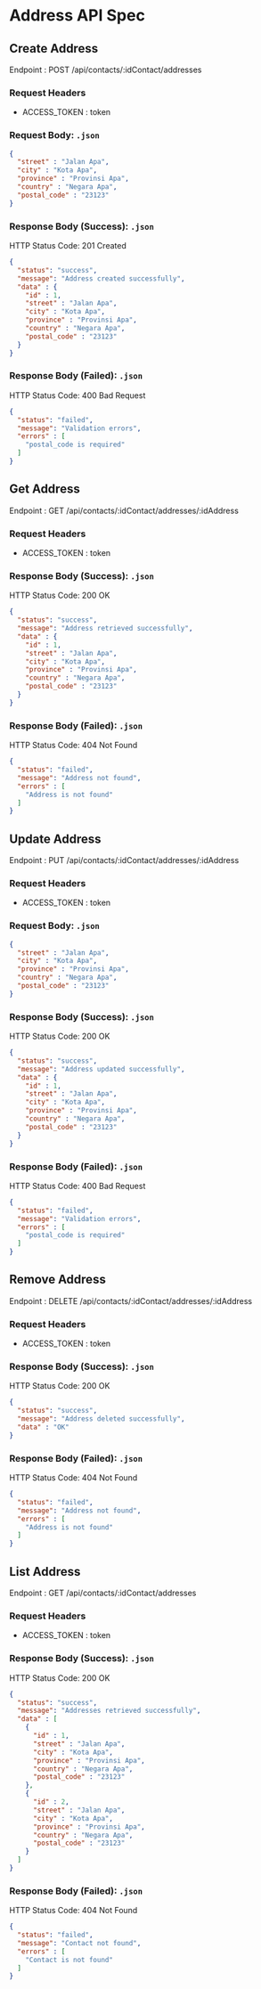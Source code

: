 # Address API Spec

## Create Address
Endpoint : POST /api/contacts/:idContact/addresses

### Request Headers
- ACCESS_TOKEN : token

### Request Body: ```.json ```
```json
{
  "street" : "Jalan Apa",
  "city" : "Kota Apa",
  "province" : "Provinsi Apa",
  "country" : "Negara Apa",
  "postal_code" : "23123"
}
```

### Response Body (Success): ```.json ```
HTTP Status Code: 201 Created
```json
{
  "status": "success",
  "message": "Address created successfully",
  "data" : {
    "id" : 1,
    "street" : "Jalan Apa",
    "city" : "Kota Apa",
    "province" : "Provinsi Apa",
    "country" : "Negara Apa",
    "postal_code" : "23123"
  }
}
```

### Response Body (Failed): ```.json ```
HTTP Status Code: 400 Bad Request
```json
{
  "status": "failed",
  "message": "Validation errors",
  "errors" : [
    "postal_code is required"
  ]
}
```

## Get Address
Endpoint : GET /api/contacts/:idContact/addresses/:idAddress

### Request Headers
- ACCESS_TOKEN : token

### Response Body (Success): ```.json ```
HTTP Status Code: 200 OK
```json
{
  "status": "success",
  "message": "Address retrieved successfully",
  "data" : {
    "id" : 1,
    "street" : "Jalan Apa",
    "city" : "Kota Apa",
    "province" : "Provinsi Apa",
    "country" : "Negara Apa",
    "postal_code" : "23123"
  }
}
```

### Response Body (Failed): ```.json ```
HTTP Status Code: 404 Not Found
```json
{
  "status": "failed",
  "message": "Address not found",
  "errors" : [
    "Address is not found"
  ]
}
```

## Update Address
Endpoint : PUT /api/contacts/:idContact/addresses/:idAddress

### Request Headers
- ACCESS_TOKEN : token

### Request Body: ```.json ```
```json
{
  "street" : "Jalan Apa",
  "city" : "Kota Apa",
  "province" : "Provinsi Apa",
  "country" : "Negara Apa",
  "postal_code" : "23123"
}
```

### Response Body (Success): ```.json ```
HTTP Status Code: 200 OK
```json
{
  "status": "success",
  "message": "Address updated successfully",
  "data" : {
    "id" : 1,
    "street" : "Jalan Apa",
    "city" : "Kota Apa",
    "province" : "Provinsi Apa",
    "country" : "Negara Apa",
    "postal_code" : "23123"
  }
}
```

### Response Body (Failed): ```.json ```
HTTP Status Code: 400 Bad Request
```json
{
  "status": "failed",
  "message": "Validation errors",
  "errors" : [
    "postal_code is required"
  ]
}
```

## Remove Address
Endpoint : DELETE /api/contacts/:idContact/addresses/:idAddress

### Request Headers
- ACCESS_TOKEN : token

### Response Body (Success): ```.json ```
HTTP Status Code: 200 OK
```json
{
  "status": "success",
  "message": "Address deleted successfully",
  "data" : "OK"
}
```

### Response Body (Failed): ```.json ```
HTTP Status Code: 404 Not Found
```json
{
  "status": "failed",
  "message": "Address not found",
  "errors" : [
    "Address is not found"
  ]
}
```

## List Address
Endpoint : GET /api/contacts/:idContact/addresses

### Request Headers
- ACCESS_TOKEN : token

### Response Body (Success): ```.json ```
HTTP Status Code: 200 OK
```json
{
  "status": "success",
  "message": "Addresses retrieved successfully",
  "data" : [
    {
      "id" : 1,
      "street" : "Jalan Apa",
      "city" : "Kota Apa",
      "province" : "Provinsi Apa",
      "country" : "Negara Apa",
      "postal_code" : "23123"
    },
    {
      "id" : 2,
      "street" : "Jalan Apa",
      "city" : "Kota Apa",
      "province" : "Provinsi Apa",
      "country" : "Negara Apa",
      "postal_code" : "23123"
    }
  ]
}
```

### Response Body (Failed): ```.json ```
HTTP Status Code: 404 Not Found
```json
{
  "status": "failed",
  "message": "Contact not found",
  "errors" : [
    "Contact is not found"
  ]
}
```
